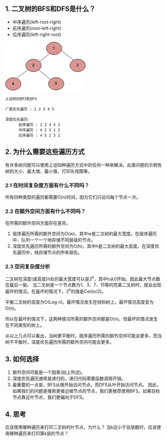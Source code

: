 ## 1. 二叉树的BFS和DFS是什么？

+ 中序遍历(left-root-right)
+ 前序遍历(root-left-right)
+ 后序遍历(left-right-root)

<img src="../assets/BFS_DFS_InBinaryTree.png">

```
上述树的BFS和DFS

广度优先遍历 : 1 2 3 4 5

深度优先遍历:
      前序遍历 : 1 2 4 5 3 
      中序遍历 : 4 2 5 1 3 
      后序遍历 : 4 5 2 3 1
```

## 2. 为什么需要这些遍历方式

有许多树问题可以使用上述四种遍历方式中的任何一种来解决。此类问题的示例有树的大小、最大值、最小值、打印左视图等。

### 2.1 在时间复杂度方面有什么不同吗？

所有四种类型的遍历都需要O(n)时间，因为它们只访问每个节点一次。

### 2.2 在额外空间方面有什么不同吗？

在所需的额外空间方面存在差异。

1. 层序遍历所需的额外空间为O(w)，其中w是二叉树的最大宽度。在层序遍历中，队列一个一个地存储不同层级的节点。
2. 深度优先遍历所需的额外空间为O(h)，其中h是二叉树的最大高度。在深度优先遍历中，栈存储节点的所有祖先。

### 2.3 空间复杂度分析

二叉树在深度(或高度)h处的最大宽度可以是2<sup>h</sup>，其中h从0开始。因此最大节点数在最后一层。
当二叉树是一个节点数为1、3、7、15等的完美二叉树时，就会出现最坏的情况。在最坏的情况下，2<sup>h</sup>的值是Ceil(n/2)。

平衡二叉树的高度为O(Log n)。最坏情况发生在倾斜树上，最坏情况高度变为O(n)。

所以在最坏的情况下，这两种情况所需的额外空间都是O(n)。但最坏的情况发生在不同类型的树上。

从以上几点可以看出，当树更平衡时，层序遍历所需的额外空间可能会更多，而当树不平衡时，深度优先遍历所需的额外空间可能会更多。

## 3. 如何选择

1. 额外空间可能是一个因素(如上所述)。
2. 深度优先遍历通常是递归的，递归代码需要函数调用开销。
3. 最重要的一点是，BFS从根开始访问节点，而DFS从叶开始访问节点。
   因此，如果我们的问题是搜索更接近根节点的节点，我们更推荐使用BFS。如果目标节点靠近叶节点，我们更偏向于DFS。

## 4. 思考

应该使用哪种遍历来打印二叉树的叶节点，为什么？
当k远小于总层数时，应该使用哪种遍历来打印第k层的节点？